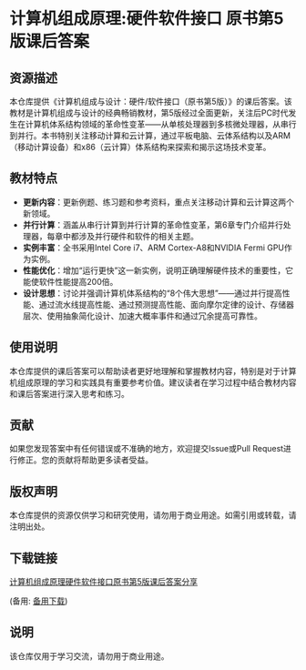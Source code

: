 # 计算机组成原理:硬件软件接口 原书第5版课后答案

## 资源描述

本仓库提供《计算机组成与设计：硬件/软件接口（原书第5版）》的课后答案。该教材是计算机组成与设计的经典畅销教材，第5版经过全面更新，关注后PC时代发生在计算机体系结构领域的革命性变革——从单核处理器到多核微处理器，从串行到并行。本书特别关注移动计算和云计算，通过平板电脑、云体系结构以及ARM（移动计算设备）和x86（云计算）体系结构来探索和揭示这场技术变革。

## 教材特点

- **更新内容**：更新例题、练习题和参考资料，重点关注移动计算和云计算这两个新领域。
- **并行计算**：涵盖从串行计算到并行计算的革命性变革，第6章专门介绍并行处理器，每章中都涉及并行硬件和软件的相关主题。
- **实例丰富**：全书采用Intel Core i7、ARM Cortex-A8和NVIDIA Fermi GPU作为实例。
- **性能优化**：增加“运行更快”这一新实例，说明正确理解硬件技术的重要性，它能使软件性能提高200倍。
- **设计思想**：讨论并强调计算机体系结构的“8个伟大思想”——通过并行提高性能、通过流水线提高性能、通过预测提高性能、面向摩尔定律的设计、存储器层次、使用抽象简化设计、加速大概率事件和通过冗余提高可靠性。

## 使用说明

本仓库提供的课后答案可以帮助读者更好地理解和掌握教材内容，特别是对于计算机组成原理的学习和实践具有重要参考价值。建议读者在学习过程中结合教材内容和课后答案进行深入思考和练习。

## 贡献

如果您发现答案中有任何错误或不准确的地方，欢迎提交Issue或Pull Request进行修正。您的贡献将帮助更多读者受益。

## 版权声明

本仓库提供的资源仅供学习和研究使用，请勿用于商业用途。如需引用或转载，请注明出处。

## 下载链接
[计算机组成原理硬件软件接口原书第5版课后答案分享](https://pan.quark.cn/s/6f9a848ba90a) 

(备用: [备用下载](https://pan.baidu.com/s/1Pc1jqfUE_g7pwxpqhpENIQ?pwd=1234))

## 说明

该仓库仅用于学习交流，请勿用于商业用途。
